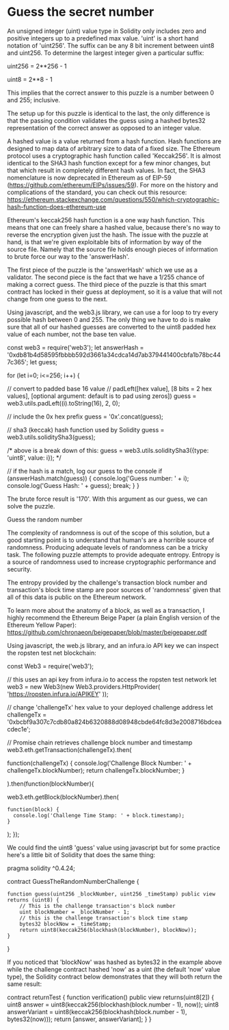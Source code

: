 # Guess the secret number

An unsigned integer (uint) value type in Solidity only includes zero and positive integers up to a predefined max value. 'uint' is a short hand notation of 'uint256'. The suffix can be any 8 bit increment between uint8 and uint256. To determine the largest integer given a particular suffix:

uint256 = 2**256 - 1

uint8 = 2**8 - 1

This implies that the correct answer to this puzzle is a number between 0 and 255; inclusive.

The setup up for this puzzle is identical to the last, the only difference is that the passing condition validates the guess using a hashed bytes32 representation of the correct answer as opposed to an integer value.

A hashed value is a value returned from a hash function. Hash functions are designed to map data of arbitrary size to data of a fixed size. The Ethereum protocol uses a cryptographic hash function called 'Keccak256'. It is almost identical to the SHA3 hash function except for a few minor changes, but that which result in completely different hash values. In fact, the SHA3 nomenclature is now deprecated in Ethereum as of EIP-59 (https://github.com/ethereum/EIPs/issues/59). For more on the history and complications of the standard, you can check out this resource: https://ethereum.stackexchange.com/questions/550/which-cryptographic-hash-function-does-ethereum-use

Ethereum's keccak256 hash function is a one way hash function. This means that one can freely share a hashed value, because there's no way to reverse the encryption given just the hash. The issue with the puzzle at hand, is that we're given exploitable bits of information by way of the source file. Namely that the source file holds enough pieces of information to brute force our way to the 'answerHash'.

The first piece of the puzzle is the 'answerHash' which we use as a validator.
The second piece is the fact that we have a 1/255 chance of making a correct guess. The third piece of the puzzle is that this smart contract has locked in their guess at deployment, so it is a value that will not change from one guess to the next.

Using javascript, and the web3.js library, we can use a for loop to try every possible hash between 0 and 255. The only thing we have to do is make sure that all of our hashed guesses are converted to the uint8 padded hex value of each number, not the base ten value.

const web3 = require('web3');
let answerHash = '0xdb81b4d58595fbbbb592d3661a34cdca14d7ab379441400cbfa1b78bc447c365';
let guess;

for (let i=0; i<=256; i++) {

  // convert to padded base 16 value
  // padLeft([hex value], [8 bits = 2 hex values], [optional argument: default is to pad using zeros])
  guess = web3.utils.padLeft((i).toString(16), 2, 0);

  // include the 0x hex prefix
  guess = '0x'.concat(guess);

  // sha3 (keccak) hash function used by Solidity
  guess = web3.utils.soliditySha3(guess);

  /* above is a break down of this:
  guess = web3.utils.soliditySha3({type: 'uint8', value: i});
  */

  // if the hash is a match, log our guess to the console
  if (answerHash.match(guess)) {
    console.log('Guess number: ' + i);
    console.log('Guess Hash: ' + guess);
    break;
  }
}

The brute force result is '170'. With this argument as our guess, we can solve the puzzle.

Guess the random number

The complexity of randomness is out of the scope of this solution, but a good starting point is to understand that human's are a horrible source of randomness. Producing adequate levels of randomness can be a tricky task. The following puzzle attempts to provide adequate entropy. Entropy is a source of randomness used to increase cryptographic performance and security.

The entropy provided by the challenge's transaction block number and transaction's block time stamp are poor sources of 'randomness' given that all of this data is public on the Ethereum network.

To learn more about the anatomy of a block, as well as a transaction, I highly recommend the Ethereum Beige Paper (a plain English version of the Ethereum Yellow Paper): https://github.com/chronaeon/beigepaper/blob/master/beigepaper.pdf

Using javascript, the web.js library, and an infura.io API key we can inspect the ropsten test net blockchain:

const Web3 = require('web3');

// this uses an api key from infura.io to access the ropsten test network
let web3 = new Web3(new Web3.providers.HttpProvider(
    'https://ropsten.infura.io/APIKEY'
));

// change 'challengeTx' hex value to your deployed challenge address
let challengeTx = '0xbcbf9a307c7cdb80a824b6320888d08948cbde64fc8d3e2008716bdceacdec1e';

// Promise chain retrieves challenge block number and timestamp
web3.eth.getTransaction(challengeTx).then(

  function(challengeTx) {
    console.log('Challenge Block Number: ' + challengeTx.blockNumber);
    return challengeTx.blockNumber;
  }

).then(function(blockNumber){

  web3.eth.getBlock(blockNumber).then(

    function(block) {
      console.log('Challenge Time Stamp: ' + block.timestamp);
    }

  );
});

We could find the uint8 'guess' value using javascript but for some practice here's a little bit of Solidity that does the same thing:

pragma solidity ^0.4.24;

contract GuessTheRandomNumberChallenge {

    function guess(uint256 _blockNumber, uint256 _timeStamp) public view returns (uint8) {
        // This is the challenge transaction's block number
        uint blockNumber = _blockNumber - 1;
        // this is the challenge transaction's block time stamp
        bytes32 blockNow = _timeStamp;
        return uint8(keccak256(blockhash(blockNumber), blockNow));
    }

}

If you noticed that 'blockNow' was hashed as bytes32 in the example above while the challenge contract hashed 'now' as a uint (the default 'now' value type), the Solidity contract below demonstrates that they will both return the same result:

contract returnTest {
    function verification() public view returns(uint8[2]) {
        uint8 answer = uint8(keccak256(blockhash(block.number - 1), now));
        uint8 answerVariant = uint8(keccak256(blockhash(block.number - 1), bytes32(now)));
        return [answer, answerVariant];
    }
}
